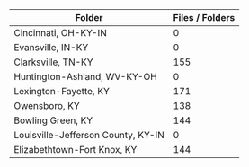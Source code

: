 | Folder                             |   Files / Folders |
|------------------------------------|-------------------|
| Cincinnati, OH-KY-IN               |                 0 |
| Evansville, IN-KY                  |                 0 |
| Clarksville, TN-KY                 |               155 |
| Huntington-Ashland, WV-KY-OH       |                 0 |
| Lexington-Fayette, KY              |               171 |
| Owensboro, KY                      |               138 |
| Bowling Green, KY                  |               144 |
| Louisville-Jefferson County, KY-IN |                 0 |
| Elizabethtown-Fort Knox, KY        |               144 |